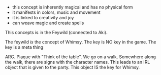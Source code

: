 
- this concept is inherently magical and has no physical form
- it manifests in colors, music and movement
- it is linked to creativity and joy
-  can weave magic and create spells

This concepts is in the Feywild (connected to Aki).

The feywild *is* the concept of Whimsy. The key is NO key in the game. The key is a meta thing

ARG. Plaque with "Think of the table". We go on a walk. Somewhere along the walk, there are signs with the character names. This leads to an IRL object that is given to the party. This object IS the key for Whimsy.